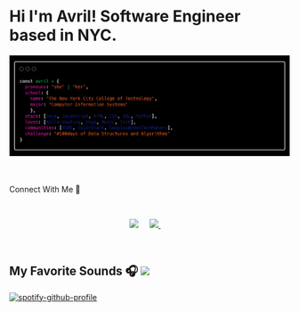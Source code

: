 
# Hi I'm Avril! Software Engineer based in NYC.

![About](https://github.com/avrilkey/avrilkey/blob/main/images/carbon.png) <br><br><br>

Connect With Me 🔗 
  
<br>

<p align="center">
<a href="https://www.linkedin.com/in/avrilkey/"><img src="https://img.shields.io/badge/linkedin-FC5F22?style=for-the-badge&logo=linkedin&logoColor=white" /></a>&nbsp;&nbsp;&nbsp;&nbsp;
<a href="https://twitter.com/ave_irl"><img src="https://img.shields.io/badge/Twitter-1025a1?style=for-the-badge&logo=twitter&logoColor=white" /> </a>&nbsp;&nbsp;&nbsp;&nbsp;
<p>
<br>


  
## My Favorite Sounds 🎧 <img src="https://img.shields.io/badge/Spotify-1DB954?&style=for-the-badge&logo=spotify&logoColor=white" /> 

[![spotify-github-profile](https://spotify-github-profile.vercel.app/api/view?uid=be2llv68ztkzjzovyy5ebl1we&cover_image=true&theme=novatorem)](https://github.com/kittinan/spotify-github-profile)


  



